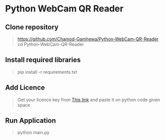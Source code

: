 # Python WebCam QR Reader
## Clone repository
> https://github.com/Chamod-Gamhewa/Python-WebCam-QR-Reader    
> cd Python-WebCam-QR-Reader    
## Install required libraries
> pip install -r requirements.txt
## Add Licence
> Get your licence key from [This link](https://www.dynamsoft.com/customer/license/trialLicense?product=dbr&utm_source=github) and paste it on python code given space
## Run Application
> python main.py
